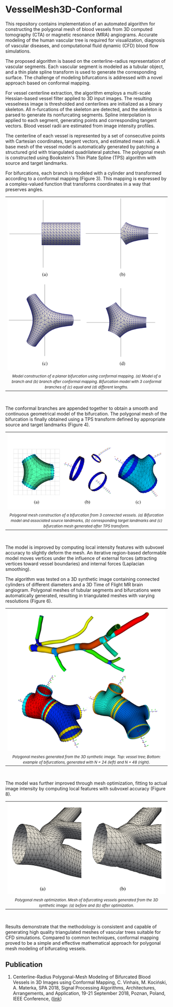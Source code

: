 # VesselMesh3D-Conformal

This repository contains implementation of an automated algorithm for constructing the polygonal mesh of blood vessels from 3D computed tomography (CTA) or magnetic resonance (MRA) angiograms. Accurate modeling of the human vascular tree is required for visualization, diagnosis of vascular diseases, and computational fluid dynamic (CFD) blood flow simulations.

The proposed algorithm is based on the centerline-radius representation of vascular segments. Each vascular segment is modeled as a tubular object, and a thin plate spline transform is used to generate the corresponding surface. The challenge of modeling bifurcations is addressed with a novel approach based on conformal mapping.

For vessel centerline extraction, the algorithm employs a multi-scale Hessian-based vessel filter applied to 3D input images. The resulting vesselness image is thresholded and centerlines are initialized as a binary skeleton. All n-furcations of the skeleton are detected, and the skeleton is parsed to generate its nonfurcating segments. Spline interpolation is applied to each segment, generating points and corresponding tangent vectors. Blood vessel radii are estimated from image intensity profiles.

The centerline of each vessel is represented by a set of consecutive points with Cartesian coordinates, tangent vectors, and estimated mean radii. A base mesh of the vessel model is automatically generated by patching a structured grid with triangulated quadrilateral patches. The polygonal mesh is constructed using Bookstein's Thin Plate Spline (TPS) algorithm with source and target landmarks.

For bifurcations, each branch is modeled with a cylinder and transformed according to a conformal mapping (Figure 3). This mapping is expressed by a complex-valued function that transforms coordinates in a way that preserves angles. 
<br>
<table align="center">
  <tr><td align="center"><img src="figs/fig3.png" alt="fig3"></td></tr>
  <tr><td align="center"><i><span style="font-size:smaller;">Model construction of a planar bifurcation using conformal mapping. (a) Model of a branch and (b) branch after conformal mapping. Bifurcation model with 3 conformal branches of (c) equal and (d) different lengths.</span></i></td></tr>
</table>
<br>

The conformal branches are appended together to obtain a smooth and continuous geometrical model of the bifurcation. The polygonal mesh of the bifurcation is finally obtained using a TPS transform defined by appropriate source and target landmarks (Figure 4).
<br>

<table align="center">
  <tr><td align="center"><img src="figs/fig4.png" alt="fig4"></td></tr>
  <tr><td align
="center"><i><span style="font-size:smaller;">Polygonal mesh construction of a bifurcation from 3 connected vessels. (a) Bifurcation model and associated source landmarks, (b) corresponding target landmarks and (c) bifurcation mesh generated after TPS transform.</span></i></td></tr>
</table>
<br>

The model is improved by computing local intensity features with subvoxel accuracy to slightly deform the mesh. An iterative region-based deformable model moves vertices under the influence of external forces (attracting vertices toward vessel boundaries) and internal forces (Laplacian smoothing).

The algorithm was tested on a 3D synthetic image containing connected cylinders of different diameters and a 3D Time of Flight MR brain angiogram. Polygonal meshes of tubular segments and bifurcations were automatically generated, resulting in triangulated meshes with varying resolutions (Figure 6).
<br>
<table align="center">
  <tr><td align="center"><img src="figs/fig6.png" alt="fig6"></td></tr>
  <tr><td align="center"><i><span style="font-size:smaller;">Polygonal meshes generated from the 3D synthetic image. Top: vessel tree; Bottom: example of bifurcations, generated with N = 24 (left) and N = 48 (right).</span></i></td></tr>
</table>
<br>

The model was further improved through mesh optimization, fitting to actual image intensity by computing local features with subvoxel accuracy (Figure 8).
<br>
<table align="center">
  <tr><td align="center"><img src="figs/fig8.png" alt="fig8"></td></tr>
  <tr><td align="center"><i><span style="font-size:smaller;">Polygonal mesh optimization. Mesh of bifurcating vessels generated from the 3D synthetic image: (a) before and (b) after optimization.</span></i></td></tr>
</table>
<br>

Results demonstrate that the methodology is consistent and capable of generating high quality triangulated meshes of vascular trees suitable for CFD simulations. Compared to common techniques, conformal mapping proved to be a simple and effective mathematical approach for polygonal mesh modeling of bifurcating vessels.

## Publication
1. Centerline-Radius Polygonal-Mesh Modeling of Bifurcated Blood Vessels in 3D Images using Conformal Mapping, C. Vinhais, M. Kociński, A. Materka, SPA 2018, Signal Processing Algorithms, Architectures, Arrangements, and Application, 19-21 September 2018, Poznan, Poland, IEEE Conference, ([link](https://doi.org/10.23919/SPA.2018.8563388))

